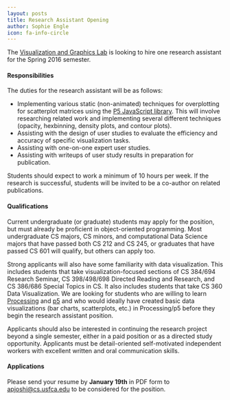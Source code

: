 ```yaml
---
layout: posts
title: Research Assistant Opening
author: Sophie Engle
icon: fa-info-circle
---
```


The [Visualization and Graphics Lab](http://vgl.cs.usfca.edu) is looking to hire one research assistant for the Spring 2016 semester.

#### Responsibilities

The duties for the research assistant will be as follows:

- Implementing various static (non-animated) techniques for overplotting for scatterplot matrices using the [P5 JavaScript library](http://p5js.org). This will involve researching related work and implementing several different techniques (opacity, hexbinning, density plots, and contour plots).
- Assisting with the design of user studies to evaluate the efficiency and accuracy of specific visualization tasks.
- Assisting with one-on-one expert user studies.
- Assisting with writeups of user study results in preparation for publication.

Students should expect to work a minimum of 10 hours per week. If the research is successful, students will be invited to be a co-author on related publications.

#### Qualifications

Current undergraduate (or graduate) students may apply for the position, but must already be proficient in object-oriented programming.  Most undergraduate CS majors, CS minors, and computational Data Science majors that have passed both CS 212 and CS 245, or graduates that have passed CS 601 will qualify, but others can apply too. 

Strong applicants will also have some familiarity with data visualization. This includes students that take visualization-focused sections of CS 384/694 Research Seminar, CS 398/498/698 Directed Reading and Research, and CS 386/686 Special Topics in CS. It also includes students that take CS 360 Data Visualization. We are looking for students who are willing to learn [Processing](http://processing.org) and [p5](http://p5js.org) and who would ideally have created basic data visualizations (bar charts, scatterplots, etc.) in Processing/p5 before they begin the research assistant position. 

Applicants should also be interested in continuing the research project beyond a single semester, either in a paid position or as a directed study opportunity. Applicants must be detail-oriented self-motivated independent workers with excellent written and oral communication skills.

#### Applications

Please send your resume by **January 19th** in PDF form to <apjoshi@cs.usfca.edu> to be considered for the position. 
